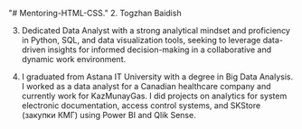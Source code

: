 "# Mentoring-HTML-CSS." 
2. Togzhan Baidish

3. Dedicated Data Analyst with a strong analytical mindset and proficiency in Python, SQL, and data visualization tools, seeking to leverage data-driven insights for informed decision-making in a collaborative and dynamic work environment.

4. I graduated from Astana IT University with a degree in Big Data Analysis. 
I worked as a data analyst for a Canadian healthcare company and currently work for KazMunayGas.
I did projects on analytics for system electronic documentation, access control systems, and SKStore (закупки КМГ) using Power BI and Qlik Sense.
